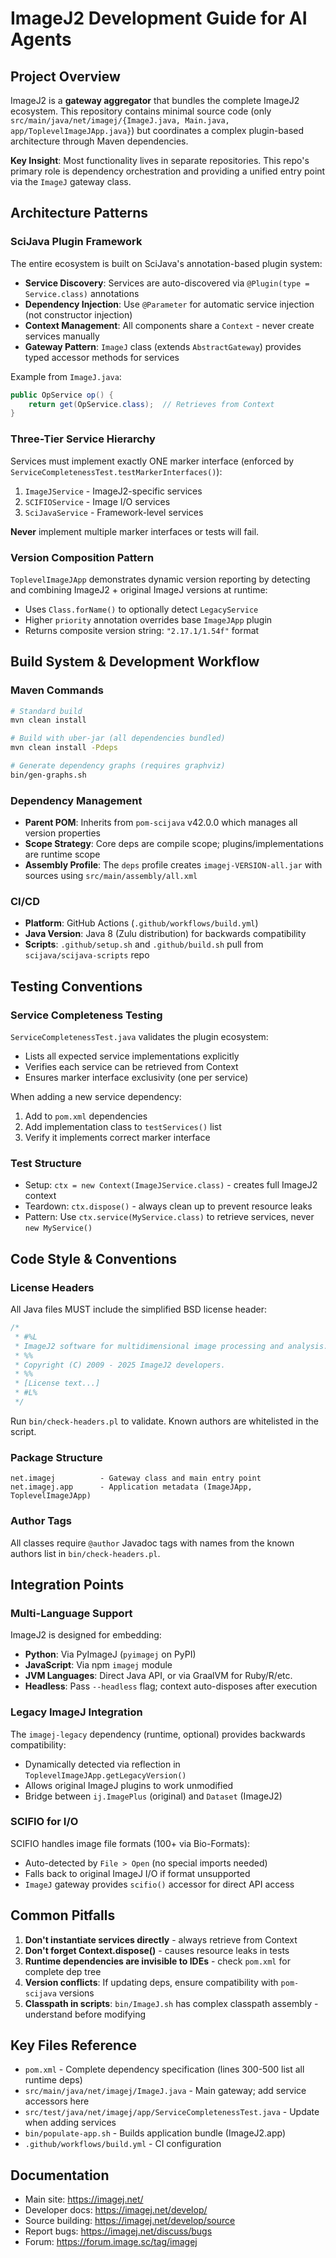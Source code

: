 # ImageJ2 Development Guide for AI Agents

## Project Overview

ImageJ2 is a **gateway aggregator** that bundles the complete ImageJ2 ecosystem. This repository contains minimal source code (only `src/main/java/net/imagej/{ImageJ.java, Main.java, app/ToplevelImageJApp.java}`) but coordinates a complex plugin-based architecture through Maven dependencies.

**Key Insight**: Most functionality lives in separate repositories. This repo's primary role is dependency orchestration and providing a unified entry point via the `ImageJ` gateway class.

## Architecture Patterns

### SciJava Plugin Framework
The entire ecosystem is built on SciJava's annotation-based plugin system:

- **Service Discovery**: Services are auto-discovered via `@Plugin(type = Service.class)` annotations
- **Dependency Injection**: Use `@Parameter` for automatic service injection (not constructor injection)
- **Context Management**: All components share a `Context` - never create services manually
- **Gateway Pattern**: `ImageJ` class (extends `AbstractGateway`) provides typed accessor methods for services

Example from `ImageJ.java`:
```java
public OpService op() {
    return get(OpService.class);  // Retrieves from Context
}
```

### Three-Tier Service Hierarchy
Services must implement exactly ONE marker interface (enforced by `ServiceCompletenessTest.testMarkerInterfaces()`):

1. `ImageJService` - ImageJ2-specific services
2. `SCIFIOService` - Image I/O services  
3. `SciJavaService` - Framework-level services

**Never** implement multiple marker interfaces or tests will fail.

### Version Composition Pattern
`ToplevelImageJApp` demonstrates dynamic version reporting by detecting and combining ImageJ2 + original ImageJ versions at runtime:
- Uses `Class.forName()` to optionally detect `LegacyService`
- Higher `priority` annotation overrides base `ImageJApp` plugin
- Returns composite version string: `"2.17.1/1.54f"` format

## Build System & Development Workflow

### Maven Commands
```bash
# Standard build
mvn clean install

# Build with uber-jar (all dependencies bundled)
mvn clean install -Pdeps

# Generate dependency graphs (requires graphviz)
bin/gen-graphs.sh
```

### Dependency Management
- **Parent POM**: Inherits from `pom-scijava` v42.0.0 which manages all version properties
- **Scope Strategy**: Core deps are compile scope; plugins/implementations are runtime scope
- **Assembly Profile**: The `deps` profile creates `imagej-VERSION-all.jar` with sources using `src/main/assembly/all.xml`

### CI/CD
- **Platform**: GitHub Actions (`.github/workflows/build.yml`)
- **Java Version**: Java 8 (Zulu distribution) for backwards compatibility
- **Scripts**: `.github/setup.sh` and `.github/build.sh` pull from `scijava/scijava-scripts` repo

## Testing Conventions

### Service Completeness Testing
`ServiceCompletenessTest.java` validates the plugin ecosystem:
- Lists all expected service implementations explicitly
- Verifies each service can be retrieved from Context
- Ensures marker interface exclusivity (one per service)

When adding a new service dependency:
1. Add to `pom.xml` dependencies
2. Add implementation class to `testServices()` list
3. Verify it implements correct marker interface

### Test Structure
- Setup: `ctx = new Context(ImageJService.class)` - creates full ImageJ2 context
- Teardown: `ctx.dispose()` - always clean up to prevent resource leaks
- Pattern: Use `ctx.service(MyService.class)` to retrieve services, never `new MyService()`

## Code Style & Conventions

### License Headers
All Java files MUST include the simplified BSD license header:
```java
/*
 * #%L
 * ImageJ2 software for multidimensional image processing and analysis.
 * %%
 * Copyright (C) 2009 - 2025 ImageJ2 developers.
 * %%
 * [License text...]
 * #L%
 */
```
Run `bin/check-headers.pl` to validate. Known authors are whitelisted in the script.

### Package Structure
```
net.imagej          - Gateway class and main entry point
net.imagej.app      - Application metadata (ImageJApp, ToplevelImageJApp)
```

### Author Tags
All classes require `@author` Javadoc tags with names from the known authors list in `bin/check-headers.pl`.

## Integration Points

### Multi-Language Support
ImageJ2 is designed for embedding:
- **Python**: Via PyImageJ (`pyimagej` on PyPI)
- **JavaScript**: Via npm `imagej` module  
- **JVM Languages**: Direct Java API, or via GraalVM for Ruby/R/etc.
- **Headless**: Pass `--headless` flag; context auto-disposes after execution

### Legacy ImageJ Integration
The `imagej-legacy` dependency (runtime, optional) provides backwards compatibility:
- Dynamically detected via reflection in `ToplevelImageJApp.getLegacyVersion()`
- Allows original ImageJ plugins to work unmodified
- Bridge between `ij.ImagePlus` (original) and `Dataset` (ImageJ2)

### SCIFIO for I/O
SCIFIO handles image file formats (100+ via Bio-Formats):
- Auto-detected by `File > Open` (no special imports needed)
- Falls back to original ImageJ I/O if format unsupported
- `ImageJ` gateway provides `scifio()` accessor for direct API access

## Common Pitfalls

1. **Don't instantiate services directly** - always retrieve from Context
2. **Don't forget Context.dispose()** - causes resource leaks in tests
3. **Runtime dependencies are invisible to IDEs** - check `pom.xml` for complete dep tree
4. **Version conflicts**: If updating deps, ensure compatibility with `pom-scijava` versions
5. **Classpath in scripts**: `bin/ImageJ.sh` has complex classpath assembly - understand before modifying

## Key Files Reference

- `pom.xml` - Complete dependency specification (lines 300-500 list all runtime deps)
- `src/main/java/net/imagej/ImageJ.java` - Main gateway; add service accessors here
- `src/test/java/net/imagej/app/ServiceCompletenessTest.java` - Update when adding services
- `bin/populate-app.sh` - Builds application bundle (ImageJ2.app)
- `.github/workflows/build.yml` - CI configuration

## Documentation

- Main site: https://imagej.net/
- Developer docs: https://imagej.net/develop/
- Source building: https://imagej.net/develop/source
- Report bugs: https://imagej.net/discuss/bugs
- Forum: https://forum.image.sc/tag/imagej
